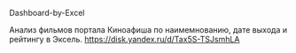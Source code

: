 Dashboard-by-Excel

Анализ фильмов портала Киноафиша по наимемнованию, дате выхода и рейтингу в Эксель.
https://disk.yandex.ru/d/Tax5S-TSJsmhLA
